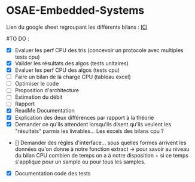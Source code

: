 # OSAE-Embedded-Systems

Lien du google sheet regroupant les différents bilans :
[ICI](https://docs.google.com/spreadsheets/d/11fl3j0zelHn65aaViv8vkDIVxnM8E7WRTuLo4zvRjCg/edit?usp=sharing)

#TO DO : 
- [x] Evaluer les perf CPU des tris (concevoir un protocole avec multiples tests cpu)
- [x] Valider les résultats des algos (tests unitaires)
- [x] Evaluer les perf CPU des algos (tests cpu)
- [ ] Faire un bilan de la charge CPU (tableau excel)
- [ ] Optimiser le code
- [ ] Proposition d'architecture
- [ ] Estimation du débit
- [ ] Rapport
- [x] ReadMe Documentation
- [x] Explication des deux différences par rapport à la théorie
- [x] Demander ce qu'ils attendent lorsqu'ils disent qu'ils veulent les "résultats" parmis les livrables... Les excels des bilans cpu ?
- [] Demander des règles d'interface... sous quelles formes arrivent les données qu'on donne à notre fonction extract -> pour savoir au niveau du bilan CPU combien de temps on a à notre disposition + si ce temps s'applique pour un sample ou pour tous les samples.
- [x] Documentation code des tests


